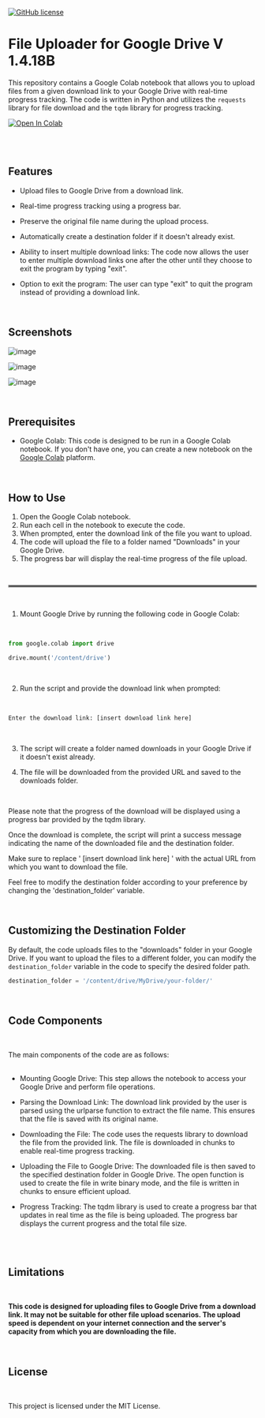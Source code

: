 

[![GitHub license](https://img.shields.io/github/license/Naereen/StrapDown.js.svg)](https://github.com/akhi07rx/File-Uploader-for-Google-Drive/blob/main/LICENSE)



# File Uploader for Google Drive V 1.4.18B

This repository contains a Google Colab notebook that allows you to upload files from a given download link to your Google Drive with real-time progress tracking. The code is written in Python and utilizes the `requests` library for file download and the `tqdm` library for progress tracking.

[![Open In Colab](https://colab.research.google.com/assets/colab-badge.svg)](https://colab.research.google.com/github/akhi07rx/File-Uploader-for-Google-Drive/blob/main/File_Uploader_for_Google_Drive_V_1_217B.ipynb)

<br />



<br />

## Features

- Upload files to Google Drive from a download link.
- Real-time progress tracking using a progress bar.
- Preserve the original file name during the upload process.
- Automatically create a destination folder if it doesn't already exist.
- Ability to insert multiple download links: The code now allows the user to enter multiple download links one after the other until they choose to exit the program by typing "exit".

- Option to exit the program: The user can type "exit" to quit the program instead of providing a download link.


<br />

## Screenshots

![image](https://github.com/akhi07rx/File-Uploader-for-Google-Drive/assets/89210430/f215a80d-c5ea-4899-81a5-87a0f7174050)

![image](https://github.com/akhi07rx/File-Uploader-for-Google-Drive/assets/89210430/81241900-87c2-4004-ab1e-b131c6aa97f9)

![image](https://github.com/akhi07rx/File-Uploader-for-Google-Drive/assets/89210430/005edd65-1c32-4bf5-8e1f-0975391ba592)


<br />

## Prerequisites

- Google Colab: This code is designed to be run in a Google Colab notebook. If you don't have one, you can create a new notebook on the [Google Colab](https://colab.research.google.com) platform.

<br />

## How to Use

1. Open the Google Colab notebook.
2. Run each cell in the notebook to execute the code.
3. When prompted, enter the download link of the file you want to upload.
4. The code will upload the file to a folder named "Downloads" in your Google Drive.
5. The progress bar will display the real-time progress of the file upload.

<br />

<hr style="border:2px solid gray">

<br />


1. Mount Google Drive by running the following code in Google Colab:
<br />

```python
from google.colab import drive

drive.mount('/content/drive')
```
<br />

2. Run the script and provide the download link when prompted:
<br />

```python
Enter the download link: [insert download link here]
```

<br />

3. The script will create a folder named downloads in your Google Drive if it doesn't exist already.

4. The file will be downloaded from the provided URL and saved to the downloads folder.

<br />

Please note that the progress of the download will be displayed using a progress bar provided by the tqdm library.

Once the download is complete, the script will print a success message indicating the name of the downloaded file and the destination folder.

Make sure to replace ' [insert download link here] ' with the actual URL from which you want to download the file.

Feel free to modify the destination folder according to your preference by changing the 'destination_folder' variable.


<br />

## Customizing the Destination Folder

By default, the code uploads files to the "downloads" folder in your Google Drive. If you want to upload the files to a different folder, you can modify the `destination_folder` variable in the code to specify the desired folder path.

```python
destination_folder = '/content/drive/MyDrive/your-folder/'
```

<br />

## Code Components
<br />

The main components of the code are as follows:
<br />
<br />


- Mounting Google Drive: This step allows the notebook to access your Google Drive and perform file operations.

- Parsing the Download Link: The download link provided by the user is parsed using the urlparse function to extract the file name. This ensures that the file is saved with its original name.

- Downloading the File: The code uses the requests library to download the file from the provided link. The file is downloaded in chunks to enable real-time progress tracking.

- Uploading the File to Google Drive: The downloaded file is then saved to the specified destination folder in Google Drive. The open function is used to create the file in write binary mode, and the file is written in chunks to ensure efficient upload.

- Progress Tracking: The tqdm library is used to create a progress bar that updates in real time as the file is being uploaded. The progress bar displays the current progress and the total file size.

<br />
<br />

## Limitations
<br />

**This code is designed for uploading files to Google Drive from a download link. It may not be suitable for other file upload scenarios.
The upload speed is dependent on your internet connection and the server's capacity from which you are downloading the file.**

<br />

## License
<br />

This project is licensed under the MIT License.